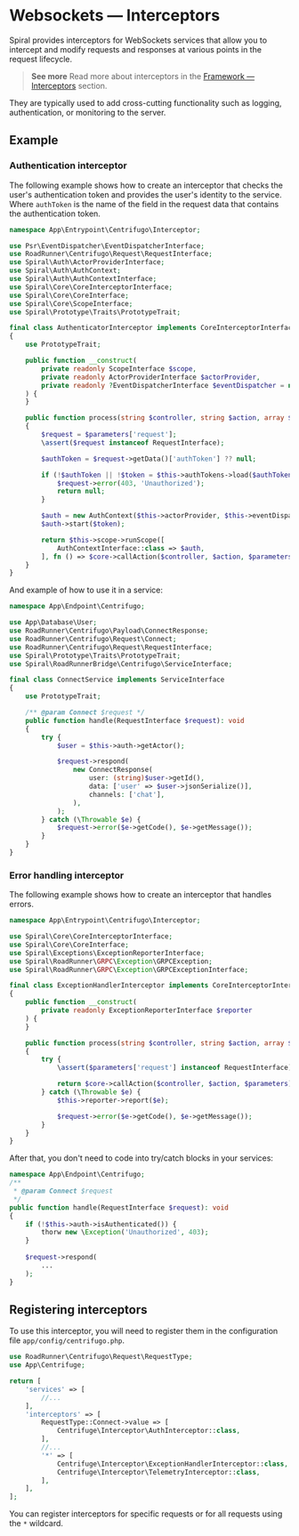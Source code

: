 # Websockets — Interceptors

Spiral provides interceptors for WebSockets services that allow you to intercept and modify requests and
responses at various points in the request lifecycle.

> **See more**
> Read more about interceptors in the [Framework — Interceptors](../framework/interceptors.md) section.

They are typically used to add cross-cutting functionality such as logging, authentication, or monitoring to the server.

## Example

### Authentication interceptor

The following example shows how to create an interceptor that checks the user's authentication token and provides the 
user's identity to the service. Where `authToken` is the name of the field in the request data that contains the 
authentication token.

```php app/src/Entrypoint/Centrifugo/Interceptor/AuthenticatorInterceptor.php
namespace App\Entrypoint\Centrifugo\Interceptor;

use Psr\EventDispatcher\EventDispatcherInterface;
use RoadRunner\Centrifugo\Request\RequestInterface;
use Spiral\Auth\ActorProviderInterface;
use Spiral\Auth\AuthContext;
use Spiral\Auth\AuthContextInterface;
use Spiral\Core\CoreInterceptorInterface;
use Spiral\Core\CoreInterface;
use Spiral\Core\ScopeInterface;
use Spiral\Prototype\Traits\PrototypeTrait;

final class AuthenticatorInterceptor implements CoreInterceptorInterface
{
    use PrototypeTrait;

    public function __construct(
        private readonly ScopeInterface $scope,
        private readonly ActorProviderInterface $actorProvider,
        private readonly ?EventDispatcherInterface $eventDispatcher = null,
    ) {
    }

    public function process(string $controller, string $action, array $parameters, CoreInterface $core): mixed
    {
        $request = $parameters['request'];
        \assert($request instanceof RequestInterface);

        $authToken = $request->getData()['authToken'] ?? null;

        if (!$authToken || !$token = $this->authTokens->load($authToken)) {
            $request->error(403, 'Unauthorized');
            return null;
        }

        $auth = new AuthContext($this->actorProvider, $this->eventDispatcher);
        $auth->start($token);

        return $this->scope->runScope([
            AuthContextInterface::class => $auth,
        ], fn () => $core->callAction($controller, $action, $parameters));
    }
}
```

And example of how to use it in a service:

```php app/src/Entrypoint/Centrifugo/ConnectService.php
namespace App\Endpoint\Centrifugo;

use App\Database\User;
use RoadRunner\Centrifugo\Payload\ConnectResponse;
use RoadRunner\Centrifugo\Request\Connect;
use RoadRunner\Centrifugo\Request\RequestInterface;
use Spiral\Prototype\Traits\PrototypeTrait;
use Spiral\RoadRunnerBridge\Centrifugo\ServiceInterface;

final class ConnectService implements ServiceInterface
{
    use PrototypeTrait;

    /** @param Connect $request */
    public function handle(RequestInterface $request): void
    {
        try {
            $user = $this->auth->getActor();

            $request->respond(
                new ConnectResponse(
                    user: (string)$user->getId(),
                    data: ['user' => $user->jsonSerialize()],
                    channels: ['chat'],
                ),
            );
        } catch (\Throwable $e) {
            $request->error($e->getCode(), $e->getMessage());
        }
    }
}
```

### Error handling interceptor

The following example shows how to create an interceptor that handles errors.

```php app/src/Entrypoint/Centrifugo/Interceptor/ExceptionHandlerInterceptor.php
namespace App\Entrypoint\Centrifugo\Interceptor;

use Spiral\Core\CoreInterceptorInterface;
use Spiral\Core\CoreInterface;
use Spiral\Exceptions\ExceptionReporterInterface;
use Spiral\RoadRunner\GRPC\Exception\GRPCException;
use Spiral\RoadRunner\GRPC\Exception\GRPCExceptionInterface;

final class ExceptionHandlerInterceptor implements CoreInterceptorInterface
{
    public function __construct(
        private readonly ExceptionReporterInterface $reporter
    ) {
    }

    public function process(string $controller, string $action, array $parameters, CoreInterface $core): mixed
    {
        try {
            \assert($parameters['request'] instanceof RequestInterface);

            return $core->callAction($controller, $action, $parameters);
        } catch (\Throwable $e) {
            $this->reporter->report($e);

            $request->error($e->getCode(), $e->getMessage());
        }
    }
}
```

After that, you don't need to code into try/catch blocks in your services:

```php app/src/Entrypoint/Centrifugo/ConnectService.php
namespace App\Endpoint\Centrifugo;
/**
 * @param Connect $request
 */
public function handle(RequestInterface $request): void
{
    if (!$this->auth->isAuthenticated()) {
        thorw new \Exception('Unauthorized', 403);
    }
    
    $request->respond(
        ...
    );
}
```

## Registering interceptors

To use this interceptor, you will need to register them in the configuration file `app/config/centrifugo.php`.

```php app/config/centrifugo.php
use RoadRunner\Centrifugo\Request\RequestType;
use App\Centrifuge;

return [
    'services' => [
        //...
    ],
    'interceptors' => [
        RequestType::Connect->value => [
            Centrifuge\Interceptor\AuthInterceptor::class,
        ],
        //...
        '*' => [
            Centrifuge\Interceptor\ExceptionHandlerInterceptor::class,
            Centrifuge\Interceptor\TelemetryInterceptor::class,
        ],
    ],
];
```

You can register interceptors for specific requests or for all requests using the `*` wildcard.

